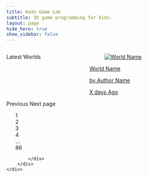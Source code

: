 ```yaml
---
title: Kodu Game Lab
subtitle: 3D game programming for kids.
layout: page
hide_hero: true
show_sidebar: false
---
```

<section class="section">
    <div class="container">
        <div class="columns">
            <div class="column is-12">
                <div class="columns is-multiline world-container">
                      <div class="column is-12">
                          <p class="title is-3">Latest Worlds
                          </p>
                      </div>
                      <div class="column is-2-desktop is-4-tablet world-item">
                        <a href="/bulma-clean-theme/products/product2/">
                          <div class="card">
                            <div class="card-image">
                              <figure class="image is-4by3">
                                <img data-type='thumbnail' src="https://via.placeholder.com/128x128" alt="World Name">
                              </figure>
                            </div>
                            <div class="card-content p-3">
                              <p data-type='worldname' class="title is-6">World Name
                              </p><p data-type='authorname' class="subtitle is-6">by Author Name</p>  
                              <p data-type='ago' class="title is-7 has-text-right">X days Ago</p>
                            </div>
                          </div>
                        </a>
                      </div>
                    </div>
                    <nav class="pagination is-rounded" role="navigation" aria-label="pagination">
                      <a class="pagination-previous">Previous</a>
                      <a class="pagination-next">Next page</a>
                      <ul class="pagination-list" style="list-style: none;">
                        <li><a class="pagination-link is-current" aria-label="Page 1" aria-current="page">1</a></li>
                        <li><a class="pagination-link" aria-label="Goto page 2">2</a></li>
                        <li><a class="pagination-link" aria-label="Goto page 3">3</a></li>
                        <li><a class="pagination-link" aria-label="Goto page 4">4</a></li>
                        <li><span class="pagination-ellipsis">&hellip;</span></li>
                        <li><a class="pagination-link" aria-label="Goto page 86">86</a></li>
                      </ul>
                    </nav>                  
               
            </div>
        </div>
    </div>
</section>

<script src="https://code.jquery.com/jquery-3.2.1.min.js"></script>
<script src="https://cdnjs.cloudflare.com/ajax/libs/jquery-timeago/1.6.7/jquery.timeago.min.js" crossorigin="anonymous"></script>

<script>
$().ready(function(){
    //console.log("here");
    $(".world-item").hide();//hide template at start.
    
    //console.log("there");
    $.post( "https://koduworlds.azurewebsites.net/oldhome", function( data ) {
        console.log(data);
        //$("#text").html(data["text"]);
        for(world of data)
        {
            let item=$(".world-item").first().clone();
            item.find("[data-type='worldname']").text(world.Name);
            item.find("[data-type='authorname']").text("by "+world.Creator);
            item.find("[data-type='ago']").text(world.Modified);
            item.find("[data-type='thumbnail']").attr("src","https://koduworlds.azurewebsites.net/oldthumb/"+world.WorldId+"/thumb")
            item.show();//defaults to hidden so show.
            //console.log();                    
            $(".world-container").append(item );
        }
    });
});
</script>
